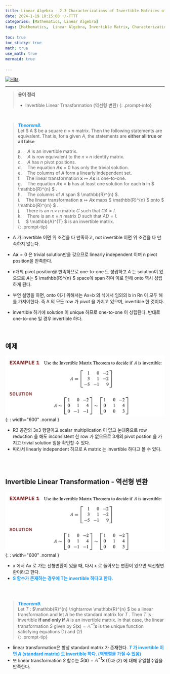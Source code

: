```yaml
---
title: Linear Algebra - 2.3 Characterizations of Invertible Matrices of 
date: 2024-1-19 18:15:00 +/-TTTT
categories: [Mathematics, Linear Algebra]
tags: [Mathematics,  Linear Algebra, Invertible Matrix, Characterizations of invertible matrices]     # TAG names should always be lowercase

toc: true
toc_sticky: true
math: true
use_math: true
mermaid: true

---
```


[![Hits](https://hits.seeyoufarm.com/api/count/incr/badge.svg?url=https%3A%2F%2Fepheria.github.io&count_bg=%2379C83D&title_bg=%23555555&icon=&icon_color=%23E7E7E7&title=views&edge_flat=false)](https://hits.seeyoufarm.com)

---

> **용어 정리**   
> * Invertible Linear Trnasformation (역선형 변환)
{: .prompt-info}

<br>

> ***<span style="color:#179CFF">Theorem8. </span>***    
> Let $ A $ be a square $n \times n$ matrix. Then the following statements are equivalent. That is, for a given $A$, the statements are **either all true or all false**    
>    
> a.  $A$ is an invertible matrix.   
> b.  $A$ is row equivalent to the $n \times n$ identity matrix.   
> c.  $A$ has $n$ pivot positions.   
> d.  The equation $A\mathbf{x} = 0$ has only the trivial solution.   
> e.  The columns of $A$ form a linearly independent set.   
> f.  The linear transformation $\mathbf{x} \mapsto A\mathbf{x}$ is one-to-one.   
> g.  The equation $A\mathbf{x} = \mathbf{b}$ has at least one solution for each $\mathbf{b}$ in $ \mathbb{R}^{n} $ .   
> h.  The columns of $A$ span $ \mathbb{R}^{n} $.   
> i.  The linear transformation  $\mathbf{x} \mapsto A\mathbf{x}$ maps $ \mathbb{R}^{n} $ onto $ \mathbb{R}^{m} $ .    
> j.  There is an $n \times n$ matrix $C$ such that $CA = I$.    
> k.  There is an $n \times n$ matrix $D$ such that $AD = I$.   
> l.  $ \mathbb{A}^{T} $ is an invertible matrix.   
{: .prompt-tip}

- $A$ 가 invertible 이면 위 조건을 다 만족하고, not invertible 이면 위 조건을 다 만족하지 않는다.
- $A\mathbf{x} = 0$ 은 trivial solution만을 갖으므로 linearly independent 이며 n pivot position을 만족한다.
- n개의 pivot position을 만족하므로 one-to-one 도 성립하고 $A$ 는 solution이 있으므로 $A$는 $ \mathbb{R}^{n} $ space에 span 하며 이로 인해 onto 역시 성립하게 된다.

- 부연 설명을 하면, onto 이기 위해서는 Ax=b 의 식에서 임의의 b in Rn 이 모두 해를 가져야한다. 즉 A 의 모든 row 가 pivot 을 가지고 있으며, invertible 한 것이다.
- invertible 하기에 solution 이 unique 하므로 one-to-one 이 성립된다. 반대로 one-to-one 일 경우 invertible 하다.


<br>


## 예제

   ![Desktop View](/assets/img/post/mathematics/linearalgebra2_3_01.png){: : width="600" .normal }

- R3 공간의 3x3 행렬이고 scalar multiplication 이 없고 눈대중으로 row reduction 을 해도 inconsistent 한 row 가 없으므로 3개의 pivot postion 을 가지고 trivial solution 임을 확인할 수 있다.
- 따라서 linearly independent 하므로 A matrix 는 invertible 하다고 볼 수 있다.

<br>
<br>

## Invertible Linear Transformation - 역선형 변환

   ![Desktop View](/assets/img/post/mathematics/linearalgebra2_3_01.png){: : width="600" .normal }

- x 에서 Ax 로 가는 선형변환이 있을 때, 다시 x 로 돌아오는 변환이 있으면 역선형변환이라고 한다.
- **<span style="color:#179CFF"> S 함수가 존재하는 경우에 T는 invertible 하다고 한다.</span>** 

<br>
<br>

> ***<span style="color:#179CFF">Theorem9. </span>***    
> Let $T$ : $\mathbb{R}^{n} \rightarrow \mathbb{R}^{n} $ be a linear transformation and let $A$ be the standard matrix for $T$ . Then $T$ is invertible **if and only if** $A$ is an invertible matrix. In that case, the linear transformation $S$ given by $S(\mathbf{x}) = \mathbb{A}^{-1}\mathbf{x}$ is the unique function satisfying equations (1) and (2)   
{: .prompt-tip}

- linear transformation은 항상 standard matrix 가 존재한다. **<span style="color:#179CFF">$T$ 가 invertible 이면 $A$ (standard matrix) 도 invertible 하다. (역행렬을 가질 수 있음) </span>** 
- 또 linear transformation $S$ 함수는 $S(\mathbf{x}) = \mathbb{A}^{-1}\mathbf{x}$ (1)과 (2) 에 대해 유일함수임을 만족한다.